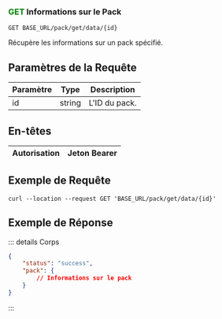 

### <span style="color:green">GET</span> Informations sur le Pack

```plaintext
GET BASE_URL/pack/get/data/{id}
```

Récupère les informations sur un pack spécifié.

## Paramètres de la Requête

| Paramètre | Type   | Description         |
| --------- | ------ | ------------------- |
| id        | string | L'ID du pack.       |

## En-têtes

| Autorisation | Jeton Bearer |
| ------------- | ----------- |

## Exemple de Requête

```curl
curl --location --request GET 'BASE_URL/pack/get/data/{id}'
```

## Exemple de Réponse

::: details Corps

```json
{
    "status": "success",
    "pack": {
        // Informations sur le pack
    }
}
```

:::
